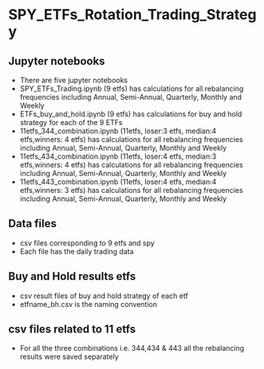 # SPY_ETFs_Rotation_Trading_Strategy
## Jupyter notebooks 
* There are five jupyter notebooks
* SPY_ETFs_Trading.ipynb (9 etfs) has calculations for all rebalancing frequencies including Annual, Semi-Annual, Quarterly, Monthly and Weekly
* ETFs_buy_and_hold.ipynb (9 etfs) has calculations for buy and hold strategy for each of the 9 ETFs
* 11etfs_344_combination.ipynb (11etfs, loser:3 etfs, median:4 etfs,winners: 4 etfs) has calculations for all rebalancing frequencies including Annual, Semi-Annual, Quarterly, Monthly and Weekly
* 11etfs_434_combination.ipynb (11etfs, loser:4 etfs, median:3 etfs,winners: 4 etfs) has calculations for all rebalancing frequencies including Annual, Semi-Annual, Quarterly, Monthly and Weekly
* 11etfs_443_combination.ipynb (11etfs, loser:4 etfs, median:4 etfs,winners: 3 etfs) has calculations for all rebalancing frequencies including Annual, Semi-Annual, Quarterly, Monthly and Weekly
## Data files
* csv files corresponding to 9 etfs and spy
* Each file has the daily trading data 
## Buy and Hold results etfs
* csv result files of buy and hold strategy of each etf
* etfname_bh.csv is the naming convention
## csv files related to 11 etfs
* For all the three combinations i.e. 344,434 & 443 all the rebalancing results were saved separately
